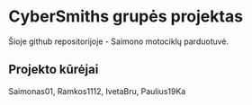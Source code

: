 # CyberSmiths grupės projektas
Šioje github repositorijoje - Saimono motociklų parduotuvė.
## Projekto kūrėjai
Saimonas01,
Ramkos1112,
IvetaBru,
Paulius19Ka